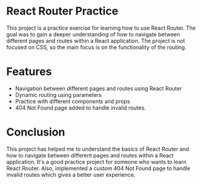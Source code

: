# React Router Practice 

This project is a practice exercise for learning how to use React Router. The goal was to gain a deeper understanding of how to navigate between different pages and routes within a React application. The project is not focused on CSS, so the main focus is on the functionality of the routing.

# Features

- Navigation between different pages and routes using React Router
- Dynamic routing using parameters
- Practice with different components and props
- 404 Not Found page added to handle invalid routes.

# Conclusion

This project has helped me to understand the basics of React Router and how to navigate between different pages and routes within a React application. It's a good practice project for someone who wants to learn React Router. Also, implemented a custom 404 Not Found page to handle invalid routes which gives a better user experience.
